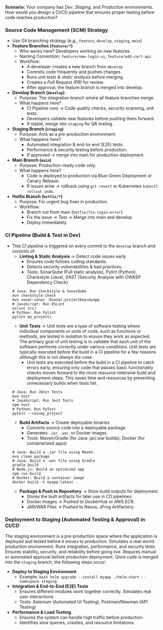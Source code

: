 **Scenario:** Your company has *Dev*, *Staging*, and *Production* environments. How would you design a CI/CD pipeline that ensures proper testing before code reaches production?

### Source Code Management (SCM) Strategy ###
- Use Git branching strategy (e.g., `feature`, `develop`, `staging`, `main`)
- **Feature Branches (`feature/*`)**
  - Who works here? Developers working on new features.
  - Naming Convention: `feature/new-login-ui`, `feature/add-cart-api`.
  - Workflow:
    - A developer creates a new branch from `develop`
    - Commits code frequently and pushes changes.
    - Runs unit *tests & static analysis* before merging.
    - Creates a *Pull Request (PR)* for review.
    - After approval, the feature branch is merged into develop.
- **Develop Branch (`develop`)**
  - Purpose: The integration branch where all feature branches merge.
  - What happens here?
    - CI Pipeline runs → Code quality checks, security scanning, unit tests.
    - Developers validate new features before pushing them forward.
    - If stable, merge into `staging` for QA testing.
- **Staging Branch (`staging`)**
  - Purpose: Acts as a pre-production environment.
  - What happens here?
    - Automated integration & end-to-end (E2E) tests.
    - Performance & security testing before production.
    - If approved → merge into main for production deployment.
- **Main Branch (`main`)**
  - Purpose: Production-ready code only.
  - What happens here?
    - Code is deployed to production via Blue-Green Deployment or Canary Release.
    - If issues arise → rollback using `git revert` or Kubernetes `kubectl rollout undo`.
- **Hotfix Branch (`hotfix/*`)**
  - Purpose: For urgent bug fixes in production.
  - Workflow:
    - Branch out from main (`hotfix/fix-login-error`).
    - Fix the issue → Test → Merge into main and develop.
    - Deploy immediately.

### CI Pipeline (Build & Test in Dev) ###
- This CI pipeline is triggered on every commit to the `develop` branch and consists of:
  - **Linting & Static Analysis** → Detect code issues early
    - Ensures code follows coding standards.
    - Detects security vulnerabilities & bad practices.
    - Tools: SonarQube (Full static analysis), Pylint (Python), Checkstyle (Java), SAST (Security Analysis with OWASP Dependency Check)
  ```
  # Java: Run Checkstyle & SonarQube
  mvn checkstyle:check
  mvn sonar:sonar -Dsonar.projectKey=myapp
  # JavaScript: Run ESLint
  eslint src/
  # Python: Run Pylint
  pylint my_project/
  ```
  - **Unit Tests** → Unit tests are a type of software testing where individual components or units of code, such as functions or methods, are tested in isolation to ensure they work as expected. The primary goal of unit testing is to validate that each unit of the software performs correctly under various conditions. Unit tests are typically executed before the build in a CI pipeline for a few reasons *although this is not always the case*.
    - Unit tests are executed before the build in a CI pipeline to catch errors early, ensuring only code that passes basic functionality checks moves forward to the more resource-intensive build and deployment steps. This saves time and resources by preventing unnecessary builds when tests fail.
  ```
  # Java: Run JUnit Tests
  mvn test
  # JavaScript: Run Jest Tests
  npm test
  # Python: Run PyTest
  pytest --cov=my_project
  ```
  - **Build Artifacts** → Create deployable binaries
    - Converts source code into a deployable package.
    - Generates `.jar`, `.war`, or Docker images.
    - Tools: Maven/Gradle (for Java .jar/.war builds), Docker (for containerized apps)
  ```
  # Java: Build a .jar file using Maven
  mvn clean package
  # Java: Build a .war file using Gradle
  gradle build
  # Node.js: Build an optimized app
  npm run build
  # Docker: Build a container image
  docker build -t myapp:latest .
  ```
  - **Package & Push to Repository** → Store build outputs for deployment
    - Stores the built artifacts for later use in CD pipelines.
    - Docker Images → Pushed to DockerHub or AWS ECR.
    - JAR/WAR Files → Pushed to Nexus, JFrog Artifactory.

### Deployment to Staging (Automated Testing & Approval) in CI/CD ###
The staging environment is a pre-production space where the application is deployed and tested before it moves to production. Simulates a real-world production environment. Runs integration, performance, and security tests. Ensures stability, security, and reliability before going live. Requires manual or automated approval before production deployment. Once code is merged into the `staging` branch, the following steps occur:
- **Deploy to Staging Environment**
  - Example: ```bash helm upgrade --install myapp ./helm-chart --namespace staging```
- **Integration & End-to-End (E2E) Tests**
  - Ensures different modules work together correctly. Simulates real user interactions.
  - Tools: Selenium (Automated UI Testing), Postman/Newman (API Testing)
- **Performance & Load Testing**
  - Ensures the system can handle high traffic before production.
  - Identifies slow queries, crashes, and resource limitations.


    

